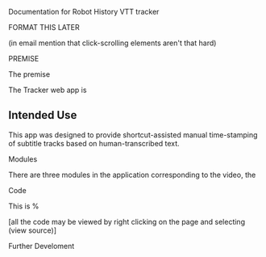 Documentation for Robot History VTT tracker

FORMAT THIS LATER

(in email mention that click-scrolling elements aren't that hard)

PREMISE

The premise 


The Tracker web app is

## Intended Use

This app was designed to provide shortcut-assisted manual time-stamping of subtitle tracks based on human-transcribed text.  



Modules

There are three modules in the application corresponding to the video, the 

Code

This is %

[all the code may be viewed by right clicking on the page and selecting (view source)]

Further Develoment